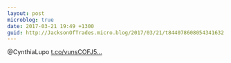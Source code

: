 ```yaml
---
layout: post
microblog: true
date: 2017-03-21 19:49 +1300
guid: http://JacksonOfTrades.micro.blog/2017/03/21/t844078608054341632.html
---
```

@CynthiaLupo [t.co/vunsCOFJ5...](https://t.co/vunsCOFJ5K)
